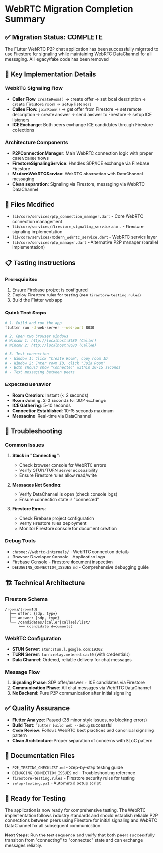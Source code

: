 # WebRTC Migration Completion Summary

## ✅ Migration Status: COMPLETE

The Flutter WebRTC P2P chat application has been successfully migrated to use Firestore for signaling while maintaining WebRTC DataChannel for all messaging. All legacy/fake code has been removed.

## 🔧 Key Implementation Details

### WebRTC Signaling Flow
- **Caller Flow**: `createRoom()` → create offer → set local description → create Firestore room → setup listeners
- **Callee Flow**: `joinRoom()` → get offer from Firestore → set remote description → create answer → send answer to Firestore → setup ICE listeners
- **ICE Exchange**: Both peers exchange ICE candidates through Firestore collections

### Architecture Components
- **P2PConnectionManager**: Main WebRTC connection logic with proper caller/callee flows
- **FirestoreSignalingService**: Handles SDP/ICE exchange via Firebase Firestore
- **ModernWebRTCService**: WebRTC abstraction with DataChannel messaging
- **Clean separation**: Signaling via Firestore, messaging via WebRTC DataChannel

## 📁 Files Modified
- `lib/core/services/p2p_connection_manager.dart` - Core WebRTC connection management
- `lib/core/services/firestore_signaling_service.dart` - Firestore signaling implementation
- `lib/core/services/modern_webrtc_service.dart` - WebRTC service layer
- `lib/core/services/p2p_manager.dart` - Alternative P2P manager (parallel implementation)

## 📋 Testing Instructions

### Prerequisites
1. Ensure Firebase project is configured
2. Deploy Firestore rules for testing (see `firestore-testing.rules`)
3. Build the Flutter web app

### Quick Test Steps
```bash
# 1. Build and run the app
flutter run -d web-server --web-port 8080

# 2. Open two browser windows
# Window 1: http://localhost:8080 (Caller)
# Window 2: http://localhost:8080 (Callee)

# 3. Test connection
# - Window 1: Click "Create Room", copy room ID
# - Window 2: Enter room ID, click "Join Room"
# - Both should show "Connected" within 10-15 seconds
# - Test messaging between peers
```

### Expected Behavior
- **Room Creation**: Instant (< 2 seconds)
- **Room Joining**: 2-3 seconds for SDP exchange
- **ICE Gathering**: 5-10 seconds
- **Connection Established**: 10-15 seconds maximum
- **Messaging**: Real-time via DataChannel

## 🐛 Troubleshooting

### Common Issues
1. **Stuck in "Connecting"**: 
   - Check browser console for WebRTC errors
   - Verify STUN/TURN server accessibility
   - Ensure Firestore rules allow read/write

2. **Messages Not Sending**:
   - Verify DataChannel is open (check console logs)
   - Ensure connection state is "connected"

3. **Firestore Errors**:
   - Check Firebase project configuration
   - Verify Firestore rules deployment
   - Monitor Firestore console for document creation

### Debug Tools
- `chrome://webrtc-internals/` - WebRTC connection details
- Browser Developer Console - Application logs
- Firebase Console - Firestore document inspection
- `DEBUGGING_CONNECTION_ISSUES.md` - Comprehensive debugging guide

## 🏗️ Technical Architecture

### Firestore Schema
```
/rooms/{roomId}
  ├── offer: {sdp, type}
  ├── answer: {sdp, type}
  └── /candidates/{caller|callee}/list/
      └── {candidate documents}
```

### WebRTC Configuration
- **STUN Server**: `stun:stun.l.google.com:19302`
- **TURN Server**: `turn:relay.metered.ca:80` (with credentials)
- **Data Channel**: Ordered, reliable delivery for chat messages

### Message Flow
1. **Signaling Phase**: SDP offer/answer + ICE candidates via Firestore
2. **Communication Phase**: All chat messages via WebRTC DataChannel
3. **No Backend**: Pure P2P communication after initial signaling

## ✅ Quality Assurance
- **Flutter Analyze**: Passed (38 minor style issues, no blocking errors)
- **Build Test**: `flutter build web --debug` successful
- **Code Review**: Follows WebRTC best practices and canonical signaling pattern
- **Clean Architecture**: Proper separation of concerns with BLoC pattern

## 📖 Documentation Files
- `P2P_TESTING_CHECKLIST.md` - Step-by-step testing guide
- `DEBUGGING_CONNECTION_ISSUES.md` - Troubleshooting reference
- `firestore-testing.rules` - Firestore security rules for testing
- `setup-testing.ps1` - Automated setup script

## 🚀 Ready for Testing
The application is now ready for comprehensive testing. The WebRTC implementation follows industry standards and should establish reliable P2P connections between peers using Firestore for initial signaling and WebRTC DataChannel for all subsequent communication.

**Next Steps**: Run the test sequence and verify that both peers successfully transition from "connecting" to "connected" state and can exchange messages reliably.

